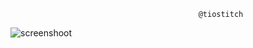                                               @tiostitch
![screenshoot](https://imgur.com/fEgoaU3.png)
